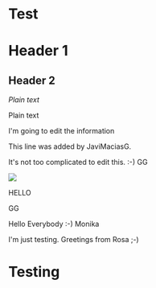 # Test

# Header 1
## Header 2

*Plain text*

Plain text

I'm going to edit the information

This line was added by JaviMaciasG.

  It's not too complicated to edit this. :-) GG
 
 
 <img src="https://s3.flog.pl/media/foto/421627_dlon-z-dodatkiem_1.jpg"/>
 
HELLO 
 
 GG

Hello Everybody :-) Monika

I'm just testing. Greetings from Rosa ;-)

# Testing
